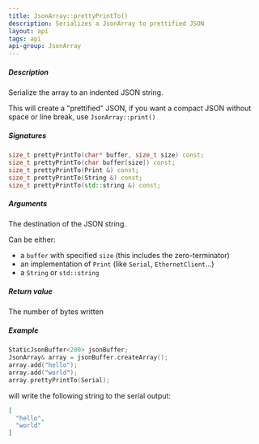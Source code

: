 ```yaml
---
title: JsonArray::prettyPrintTo()
description: Serializes a JsonArray to prettified JSON
layout: api
tags: api
api-group: JsonArray
---
```


##### Description

Serialize the array to an indented JSON string.

This will create a "prettified" JSON, if you want a compact JSON without space or line break, use `JsonArray::print()`

##### Signatures

```c++
size_t prettyPrintTo(char* buffer, size_t size) const;
size_t prettyPrintTo(char buffer[size]) const;
size_t prettyPrintTo(Print &) const;
size_t prettyPrintTo(String &) const;
size_t prettyPrintTo(std::string &) const;
```

##### Arguments

The destination of the JSON string.

Can be either:

* a `buffer` with specified `size` (this includes the zero-terminator)
* an implementation of `Print` (like `Serial`, `EthernetClient`...)
* a `String` or `std::string`

##### Return value

The number of bytes written

##### Example

```c++
StaticJsonBuffer<200> jsonBuffer;
JsonArray& array = jsonBuffer.createArray();
array.add("hello");
array.add("world");
array.prettyPrintTo(Serial);
```

will write the following string to the serial output:

```json
[
  "hello",
  "world"
]
```
